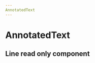 ```yaml
---
AnnotatedText
---
```


# AnnotatedText

<script setup>
import {
  AnnotatedText,
  Debugger,
  UserActionState,
} from "../../src";
import { lines } from '../demo/line';
import { annotations } from '../demo/annotations';


const  onMouseDown=(e, payload) =>{
 console.log('mouse Down', e, payload);
}

function onMouseMove(e, payload) {
 console.log('mouse Move', e, payload);
}

const annot = annotations;
const textLines = lines
</script>

## Line read only component

<AnnotatedText
    key="text"
    :component-id="'1'" 
    :annotations="annot"
    :lines="textLines"
/>

<style module>
.button {
  color: red;
  font-weight: bold;
}
</style>